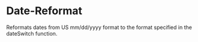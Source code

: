 # Date-Reformat
Reformats dates from US mm/dd/yyyy format to the format specified in the dateSwitch function.
